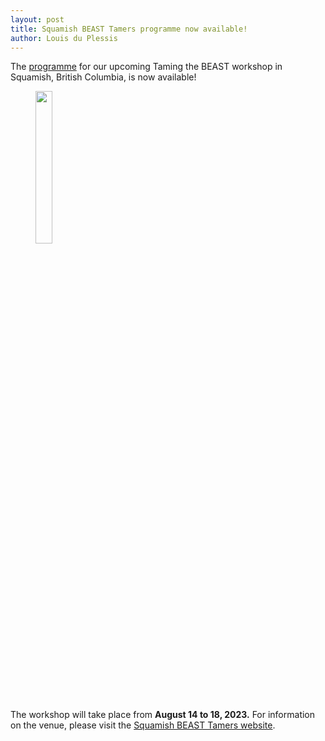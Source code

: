 ```yaml
---
layout: post
title: Squamish BEAST Tamers programme now available!
author: Louis du Plessis
---
```


The [programme](/workshops/Taming-the-BEAST-SBT/) for our upcoming Taming the BEAST workshop in Squamish, British Columbia, is now available!

<figure>
	<img style="width:25%" src="{{ site.baseurl }}/images/workshops/Taming-the-BEAST-SBT-Logo.png" alt="">
</figure>

The workshop will take place from **August 14 to 18, 2023.** For information on the venue, please visit the [Squamish BEAST Tamers website](https://ttbcanada.ca).